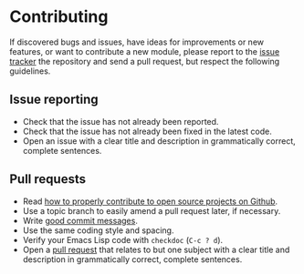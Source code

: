 Contributing
============

If discovered bugs and issues, have ideas for improvements or new features, or
want to contribute a new module, please report to the [issue tracker][1] the
repository and send a pull request, but respect the following guidelines.


Issue reporting
---------------

- Check that the issue has not already been reported.
- Check that the issue has not already been fixed in the latest code.
- Open an issue with a clear title and description in grammatically correct,
  complete sentences.


Pull requests
-------------

- Read [how to properly contribute to open source projects on Github][2].
- Use a topic branch to easily amend a pull request later, if necessary.
- Write [good commit messages][3].
- Use the same coding style and spacing.
- Verify your Emacs Lisp code with `checkdoc` (`C-c ? d`).
- Open a [pull request][4] that relates to but one subject with a clear title
  and description in grammatically correct, complete sentences.

[1]: https://github.com/lunaryorn/git-modes/issues
[2]: http://gun.io/blog/how-to-github-fork-branch-and-pull-request
[3]: http://tbaggery.com/2008/04/19/a-note-about-git-commit-messages.html
[4]: https://help.github.com/articles/using-pull-requests
